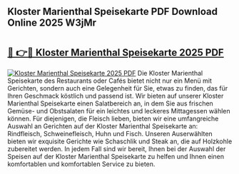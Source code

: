 ## Kloster Marienthal Speisekarte PDF Download Online 2025 W3jMr

# <h2><a href="http://gccevo.nevu.top/?p=Kloster+Marienthal+Speisekarte">🔗 👉🔴 Kloster Marienthal Speisekarte 2025 PDF</a></h2>

[![Kloster Marienthal Speisekarte 2025 PDF](https://i.imgur.com/dBaPXMq.png)](http://gccevo.nevu.top/?p=Kloster+Marienthal+Speisekarte)
Die Kloster Marienthal Speisekarte des Restaurants oder Cafés bietet nicht nur ein Menü mit Gerichten, sondern auch eine Gelegenheit für Sie, etwas zu finden, das für Ihren Geschmack köstlich und passend ist. Wir bieten auf unserer Kloster Marienthal Speisekarte einen Salatbereich an, in dem Sie aus frischen Gemüse- und Obstsalaten für ein leichtes und leckeres Mittagessen wählen können. Für diejenigen, die Fleisch lieben, bieten wir eine umfangreiche Auswahl an Gerichten auf der Kloster Marienthal Speisekarte an: Rindfleisch, Schweinefleisch, Huhn und Fisch. Unseren Auserwählten bieten wir exquisite Gerichte wie Schaschlik und Steak an, die auf Holzkohle zubereitet werden. In jedem Fall sind wir bereit, Ihnen bei der Auswahl der Speisen auf der Kloster Marienthal Speisekarte zu helfen und Ihnen einen komfortablen und komfortablen Service zu bieten.
